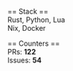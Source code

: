 == Stack == <br>
Rust, Python, Lua <br>
Nix, Docker <br>

== Counters ==<br>
PRs: **122** <br>
Issues: **54** <br>
